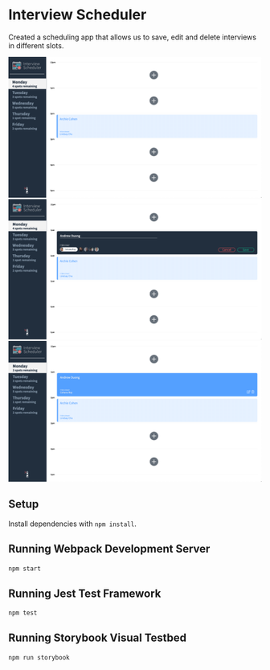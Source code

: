 # Interview Scheduler

Created a scheduling app that allows us to save, edit and delete interviews in different slots. 

!["Homepage for the Interview Scheduler"](https://github.com/asduong/scheduler/blob/master/docs/appointment-home.png)
!["Form for the Interview Scheduler"](https://github.com/asduong/scheduler/blob/master/docs/appointment-form.png)
!["Created Appointment for the Interview Scheduler"](https://github.com/asduong/scheduler/blob/master/docs/appointment-created.png)

## Setup

Install dependencies with `npm install`.

## Running Webpack Development Server

```sh
npm start
```

## Running Jest Test Framework

```sh
npm test
```

## Running Storybook Visual Testbed

```sh
npm run storybook
```
